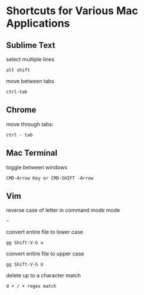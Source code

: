 Shortcuts for Various Mac Applications
=========


## Sublime Text

select multiple lines
    
    alt shift
    
move between tabs
    
    ctrl-tab

## Chrome

move through tabs:
    
    ctrl - tab

## Mac Terminal

toggle between windows
    
    CMD-Arrow Key or CMD-SHIFT -Arrow 

## Vim

reverse case of letter in command mode mode

    ~ 

convert entire file to lower case

    gg Shift-V-G u
    
convert entire file to upper case

    gg Shift-V-G U

delete up to a character match

    d + / + regex match 

